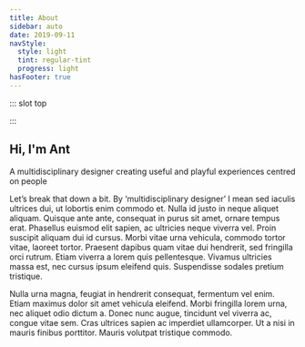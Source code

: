 ```yaml
---
title: About
sidebar: auto
date: 2019-09-11
navStyle:
  style: light
  tint: regular-tint
  progress: light
hasFooter: true
---
```


<style lang="sass">

  .section.about-text
    padding-top: 0
    position: relative
    top: -5em

</style>

::: slot top

<Heros-ThreeHero/>

:::

<Content-TextSection columnOffset="title-offset" padding="about-text">

<!-- INTERACTION (INTERFACE DESIGN AND HUMAN-COMPUTER INTERACTION), EXPERIENCE (UX DESIGN AND ALL OTHER EXPERIENCE) AND PRODUCT DESIGNER -->

<!--

innovative thinker and tinkerer,

passion for solving complex multi-platform user-experience challenges

by research and deep understanding of users

define and uphold design principles, evolving

creative visionary

bringing real-life experiences into the digital world, challenging current thinking of technology interaction

manage the design team’s work in line with sprints and the product roadmap

can-do attitude - solutions rather than problems - and drive to continuously learn

open-mindedness to non-traditional solutions

Self-motivation and team-player attitude

Highly organised, methodical and flexible individual

Strong ability to evaluate and distill user feedback and research to suggest improvements

Background in industrial or product design

Experience working to Agile and Lean methodologies






multidisciplinary
creative studio at the intersection
of art, design and technology.
Emotional experiences aimed at improving results





I take time and energy throughout the design process to carefully understand and unify the needs of both the user and the stakeholders(s). This care extends throughout the feature development, design process, and production phase by testing early and often. I’m passionate about filtering complex problems into simple and actionable solutions which allows people to be more efficient with their time.

I strive to push the world forward by creating a bridge between people and technology.

experiment across different disciplines and fields. With a focus on exploring the intersection between art direction, interaction, moving image and emerging technologies. Deep understanding of my clients - ranging from start-ups to global brands — to deliver meaningful, lasting experiences through playful interactions and rigorous design thinking.

Having an academic background in computer science and design, I have led the design of complex projects at an array of organizations that include SoundCloud, IBM, Zalando, Babbel, T-Mobile, IDAGIO, and Veee™ over the last decade.

My services cover multiple stages of the product development cycle including design sprints, user research, interaction design, user interface design, prototyping, and branding.

I strive to build honest and purposeful products that deserve to exist. With the help of technology and design, I aim to blend simplicity with a delightful user experience, where there is a solid harmony of functionality, usability, and aesthetics. Process is important to me. I want to make work with heart, purpose, and originality, with collaborators and brands who value the same things.

Previously, I joined Dropbox as an early product designer and second illustrator on the team, and before that I studied management, marketing, and operations at the University of Pennsylvania's Wharton School.

Inspired by experimental methods within contemporary art and design, natural sciences and engineering, her work could be seen as ongoing research, oscillating in the media art field.

Time-critical MVPs at startups to large-scale platform overhauls affecting millions of users

turning insights into effective concepts

I believe great product design comes from a focus on the right questions, not the right answers.

Throughout my experience as a designer, I've had the pleasure of working with some talented and passionate people, striving for a shared goal in created the best experience for the end user and also the clients.

Anthony Moles is a multidisciplinary designer and artist who creates data-driven experiences. He is interested in finding harmonies between digital and physical materials. He is currently dreaming up the future of spatial computing at ---.  

I'm an independent illustrator and artist who loves drawing and designing physical experiences for other people. I draw illustrations, create illustration brand systems with heart, paint murals, and design physical installations and experiences that bring people closer together.

I have more than a decade of expertise that covers the entire human-centred design process: from research and strategy to finished interface design and front-end development. My background is in design, which is complemented by a lifetime of tinkering with digital tools, languages, and technologies.


I'm skeptical about what is and am determined to have a positive impact by...

-->

## Hi, I'm Ant

<p class="subtitle">
  A multidisciplinary designer creating useful and playful experiences centred on people
</p>

Let’s break that down a bit. By ‘multidisciplinary designer’ I mean sed iaculis ultrices dui, ut lobortis enim commodo et. Nulla id justo in neque aliquet aliquam. Quisque ante ante, consequat in purus sit amet, ornare tempus erat. Phasellus euismod elit sapien, ac ultricies neque viverra vel. Proin suscipit aliquam dui id cursus. Morbi vitae urna vehicula, commodo tortor vitae, laoreet tortor. Praesent dapibus quam vitae dui hendrerit, sed fringilla orci rutrum. Etiam viverra a lorem quis pellentesque. Vivamus ultricies massa est, nec cursus ipsum eleifend quis. Suspendisse sodales pretium tristique.

Nulla urna magna, feugiat in hendrerit consequat, fermentum vel enim. Etiam maximus dolor sit amet vehicula eleifend. Morbi fringilla lorem urna, nec aliquet odio dictum a. Donec nunc augue, tincidunt vel viverra ac, congue vitae sem. Cras ultrices sapien ac imperdiet ullamcorper. Ut a nisi in mauris finibus porttitor. Mauris volutpat tristique commodo.

<template v-slot:aside>

**Design**
Etiam consequat urna ut mauris lacinia placerat. Nunc nulla est, pharetra blandit tincidunt eget, ullamcorper in quam.

**Technology**
Phasellus dapibus sodales pretium. Mauris et magna in est interdum sagittis. Vivamus ac ullamcorper quam.

**People**
Art Direction • Branding • Digital • Graphic Design • Installations • Moving Image • Web Development

**Product**
Phasellus dapibus sodales pretium. Mauris et magna in est interdum sagittis. Vivamus ac ullamcorper quam.

</template>

</Content-TextSection>




<About-TimelineSection padding="is-timeline">

<template v-slot:2020>

<About-TimelineItem type="App" label="test 1"/>
<About-TimelineItem type="Web" label="test 2"/>
<About-TimelineItem type="Book" label="test 3"/>
<About-TimelineItem type="Art" label="test 4"/>
<About-TimelineItem type="Lesson" label="test 5">

Test content slot _emphasis_ **bold**

</About-TimelineItem>
<About-TimelineItem type="Web" label="test 6">
<p>Portfolio update
<Content-ModalLink label="details">
<template v-slot:modal>
<div class="container is-full-width content">

Modal content

</div>
</template>
</Content-ModalLink>
</p>
</About-TimelineItem>
<About-TimelineItem type="App" label="test 7"/>
<About-TimelineItem type="Course" label="test 8"/>

</template>

<template v-slot:2019>

<About-TimelineItem type="App" label="test 1"/>
<About-TimelineItem type="Web" label="test 2"/>
<About-TimelineItem type="Book" label="Inspired - Marty Cagan"/>
<About-TimelineItem type="Art" label="test 4"/>
<About-TimelineItem type="App" label="test 7"/>
<About-TimelineItem type="Work" label="test 8">

Product Manager at Ecosia

</About-TimelineItem>
<About-TimelineItem type="Course" label="test 8"/>
<About-TimelineItem type="Device" label="Wacom Cintiq Companion 2 (already broken)"/>

</template>

<template v-slot:2018>

<About-TimelineItem type="Web" label="test 2"/>
<About-TimelineItem type="Book" label="test 3"/>
<About-TimelineItem type="Art" label="test 4"/>
<About-TimelineItem type="App" label="test 5"/>
<About-TimelineItem type="Course" label="test 8"/>
<About-TimelineItem type="Work" label="test 8">

Product Designer at Ecosia

</About-TimelineItem>

</template>

<template v-slot:2017>

<About-TimelineItem type="Art" label="test 4"/>
<About-TimelineItem type="App" label="test 5"/>
<About-TimelineItem type="Web" label="test 6"/>
<About-TimelineItem type="App" label="test 7"/>
<About-TimelineItem type="App" label="test 8">

[BLKBRD](http://bit.ly/blkbrdapp) digital messages located in the physical world

</About-TimelineItem>
<About-TimelineItem type="Course" label="test 8"/>

</template>

<template v-slot:2016>

<About-TimelineItem type="Art" label="test 4"/>
<About-TimelineItem type="App" label="test 5"/>
<About-TimelineItem type="Web" label="test 6"/>
<About-TimelineItem type="App" label="test 7"/>
<About-TimelineItem type="Course" label="test 8"/>

</template>

<template v-slot:2015>

<About-TimelineItem type="App" label="test 1"/>
<About-TimelineItem type="Web" label="test 2"/>
<About-TimelineItem type="Web" label="test 6"/>
<About-TimelineItem type="App" label="test 7"/>
<About-TimelineItem type="Course" label="test 8"/>

</template>

<template v-slot:2014>

<About-TimelineItem type="App" label="test 1"/>
<About-TimelineItem type="Web" label="test 2"/>
<About-TimelineItem type="Book" label="test 3"/>
<About-TimelineItem type="Art" label="test 4"/>
<About-TimelineItem type="App" label="test 5"/>
<About-TimelineItem type="Web" label="test 6"/>
<About-TimelineItem type="App" label="test 7"/>
<About-TimelineItem type="Course" label="test 8"/>

</template>

<template v-slot:2013>

<About-TimelineItem type="Book" label="test 3"/>
<About-TimelineItem type="Art" label="test 4"/>
<About-TimelineItem type="App" label="test 5"/>
<About-TimelineItem type="Web" label="test 6"/>
<About-TimelineItem type="App" label="test 7"/>
<About-TimelineItem type="Course" label="test 8"/>

</template>

<template v-slot:2012>

<About-TimelineItem type="App" label="test 1"/>
<About-TimelineItem type="Web" label="test 2"/>
<About-TimelineItem type="Book" label="test 3"/>
<About-TimelineItem type="Art" label="test 4"/>
<About-TimelineItem type="App" label="test 5"/>
<About-TimelineItem type="Web" label="test 6"/>

</template>

<template v-slot:2011>

<About-TimelineItem type="App" label="test 1"/>
<About-TimelineItem type="Web" label="test 2"/>
<About-TimelineItem type="Book" label="test 3"/>
<About-TimelineItem type="Art" label="test 4"/>
<About-TimelineItem type="App" label="test 5"/>
<About-TimelineItem type="Web" label="test 6"/>
<About-TimelineItem type="App" label="test 7"/>
<About-TimelineItem type="Course" label="test 8"/>

</template>

<template v-slot:2010>

<About-TimelineItem type="App" label="test 1"/>
<About-TimelineItem type="Web" label="test 2"/>
<About-TimelineItem type="Book" label="test 3"/>
<About-TimelineItem type="Art" label="test 4"/>
<About-TimelineItem type="App" label="test 5"/>
<About-TimelineItem type="Web" label="test 6"/>
<About-TimelineItem type="App" label="test 7"/>
<About-TimelineItem type="Course" label="test 8"/>

</template>

<template v-slot:2009>

<About-TimelineItem type="App" label="test 1"/>
<About-TimelineItem type="Web" label="test 2"/>
<About-TimelineItem type="Book" label="test 3"/>
<About-TimelineItem type="Art" label="test 4"/>
<About-TimelineItem type="App" label="test 5"/>
<About-TimelineItem type="Web" label="test 6"/>
<About-TimelineItem type="App" label="test 7"/>
<About-TimelineItem type="Course" label="test 8"/>

</template>

<template v-slot:2008>

<About-TimelineItem type="App" label="test 1"/>
<About-TimelineItem type="Web" label="test 2"/>
<About-TimelineItem type="Book" label="test 3"/>
<About-TimelineItem type="Art" label="test 4"/>
<About-TimelineItem type="App" label="test 5"/>
<About-TimelineItem type="Web" label="test 6"/>
<About-TimelineItem type="App" label="test 7"/>
<About-TimelineItem type="Course" label="test 8"/>

</template>


</About-TimelineSection>


<About-AboutContact/>
